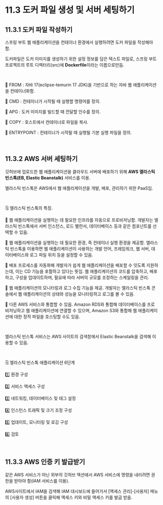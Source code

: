 # 11.3 도커 파일 생성 및 서버 세팅하기

## 11.3.1 도커 파일 작성하기

스프링 부트 웹 애플리케이션을 컨테이너 환경에서 실행하려면 도커 파일을 작성해야 함.

도커파일은 도커 이미지를 생성하기 위한 설정 정보를 담은 텍스트 파일로, 스프링 부트 프로젝트의 루트 디렉터리(src)에 **Dockerfile**이라는 이름으로만듬. 

<br />

:small_blue_diamond: FROM : 자바 17(eclipse-temurin 17 JDK)을 기반으로 하는 자바 웹 애플리케이션을 컨테이너화함.

:small_blue_diamond: CMD : 컨테이너가 시작될 때 실행할 명령어를 정의.

:small_blue_diamond: APG : 도커 이미지를 빌드할 때 전달할 인수를 정의.

:small_blue_diamond: COPY : 호스트에서 컨테이너로 파일을 복사.

:small_blue_diamond: ENTRYPOINT : 컨테이너가 시작될 때 실행될 기본 실행 파일을 정의.

<br />

## 11.3.2 AWS 서버 세팅하기

깃허브에 업로드한 웹 애플리케이션을 클라우드 서버에 배포하기 위해 **AWS 엘라스틱 빈스톡(EB, Elastic Beanstalk)** 서비스를 이용.

엘라스틱 빈스톡은 AWS에서 웹 애플리케이션을 개발, 배포, 관리하기 위한 PaaS임.

<br />

:spiral_notepad: 엘라스틱 빈스톡의 특징.

:small_blue_diamond: 웹 애플리케이션을 실행하는 데 필요한 인프라를 자동으로 프로비저닝함. 개발자는 엘라스틱 빈스톡에서 서버 인스턴스, 로드 밸런서, 데이터베이스 등과 같은 컴포넌트를 선택할 수 있음.

:small_blue_diamond: 웹 애플리케이션을 실행하는 데 필요한 환경, 즉 컨테이너 실행 환경을 제공함. 엘라스틱 빈스톡을 이용하면 웹 애플리케이션이 사용하는 개발 언어, 프레임워크, 웹 서버, 데이터베이스와 로그 파일 위치 등을 설정할 수 있음.

:small_blue_diamond: 배포 프로세스를 자동화해 개발자가 쉽게 웹 애플리케이션을 배포할 수 잇도록 지원하는데, 이는 CD 기능을 포함하고 있다는 뜻임. 웹 애플리케이션의 코드를 압축하고, 배포하고, 구성을 업데이트하며, 필요에 따라 서버의 규모를 조정하는 스케일링을 관리.

:small_blue_diamond: 웹 애플리케이션의 모니터링과 로그 수집 기능을 제공. 개발자는 엘라스틱 빈스톡 콘솔에서 웹 애플리케이션의 상태와 성능을 모니터링하고 로그를 볼 수 있음.

:small_blue_diamond: 다른 AWS 서비스와 통합할 수 있음. Amazon RDS와 통합해 데이터베이스를 프로비저닝하고 웹 애플리케이션에 연결할 수 있으며, Amazon S3와 통합해 웹 애플리케이션에 대한 정적 파일을 호스팅할 수도 있음.

<br />

엘라스틱 빈스톡 서비스는 AWS 사이트의 검색창에서 Elastic Beanstalk을 검색해 이용할 수 있음.

<br />

:spiral_notepad: 엘라스틱 빈스톡 애플리케이션 6단계

:one: 환경 구성

:two: 서비스 액세스 구성

:three: 네트워킹, 데이터베이스 및 태그 설정

:four: 인스턴스 트래픽 및 크기 조정 구성

:five: 업데이트, 모니터링 및 로깅 구성

:six: 검토

<br />

## 11.3.3 AWS 인증 키 발급받기

같은 AWS 서비스가 아닌 외부의 깃허브 액션에서 AWS 서비스에 명령을 내리려면 권한을 받아야 함(IAM 서비스를 이용).

AWS사이트에서 IAM을 검색해 IAM 대시보드에 들어가서 [액세스 관리]-[사용자] 메뉴의 [사용자 생성] 버튼을 클릭해 액세스 키와 비밀 액세스 키를 발급 받음.